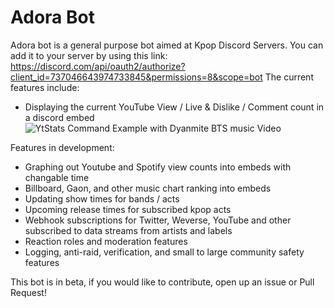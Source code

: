 # Adora Bot

Adora bot is a general purpose bot aimed at Kpop Discord Servers. 
You can add it to your server by using this link:  https://discord.com/api/oauth2/authorize?client_id=737046643974733845&permissions=8&scope=bot
The current features include:
 - Displaying the current YouTube View / Live & Dislike / Comment count in a discord embed
 ![YtStats Command Example with Dyanmite BTS music Video](https://user-images.githubusercontent.com/7539174/101548716-36dd0f00-3961-11eb-86c7-cebae7d43f9a.png)

Features in development:
- Graphing out Youtube and Spotify view counts into embeds with changable time
- Billboard, Gaon, and other music chart ranking into embeds
- Updating show times for bands / acts
- Upcoming release times for subscribed kpop acts
- Webhook subscriptions for Twitter, Weverse, YouTube and other subscribed to data streams from artists and labels
- Reaction roles and moderation features
- Logging, anti-raid, verification, and small to large community safety features
 
This bot is in beta, if you would like to contribute, open up an issue or Pull Request!
